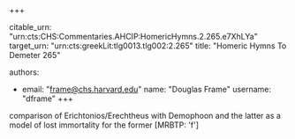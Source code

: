 +++


citable_urn: "urn:cts:CHS:Commentaries.AHCIP:HomericHymns.2.265.e7XhLYa"
target_urn: "urn:cts:greekLit:tlg0013.tlg002:2.265"
title: "Homeric Hymns To Demeter 265"

authors:
- email: "frame@chs.harvard.edu"
  name: "Douglas Frame"
  username: "dframe"
+++

<p>comparison of Erichtonios/Erechtheus with Demophoon and the latter as a model of lost immortality for the former [MRBTP: 'f']</p>